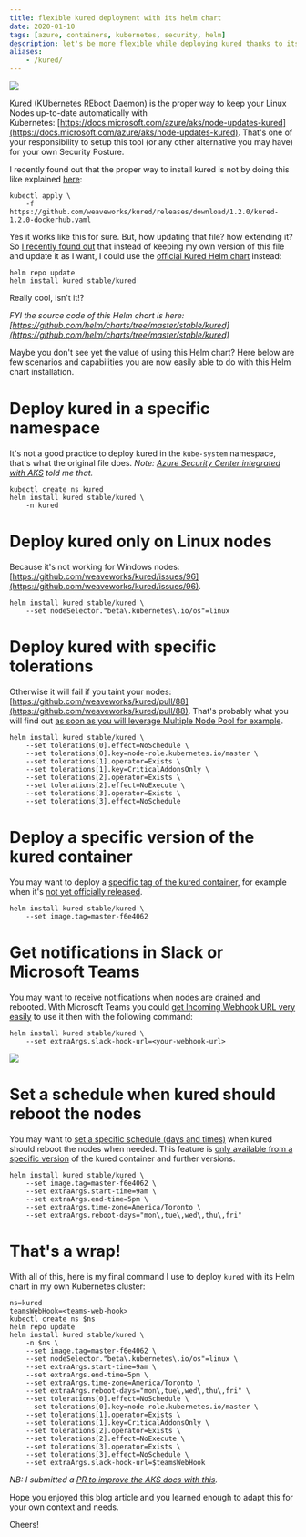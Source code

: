 ```yaml
---
title: flexible kured deployment with its helm chart
date: 2020-01-10
tags: [azure, containers, kubernetes, security, helm]
description: let's be more flexible while deploying kured thanks to its helm chart
aliases:
    - /kured/
---
```

[![](https://raw.githubusercontent.com/weaveworks/kured/master/img/logo.png)](https://raw.githubusercontent.com/weaveworks/kured/master/img/logo.png)

Kured (KUbernetes REboot Daemon) is the proper way to keep your Linux Nodes up-to-date automatically with Kubernetes: [https://docs.microsoft.com/azure/aks/node-updates-kured](https://docs.microsoft.com/azure/aks/node-updates-kured). That's one of your responsibility to setup this tool (or any other alternative you may have) for your own Security Posture.

I recently found out that the proper way to install kured is not by doing this like explained [here](https://github.com/weaveworks/kured#installation):
```
kubectl apply \
    -f https://github.com/weaveworks/kured/releases/download/1.2.0/kured-1.2.0-dockerhub.yaml
```

Yes it works like this for sure. But, how updating that file? how extending it? So [I recently found out](https://github.com/weaveworks/kured/issues/95#issuecomment-551066232) that instead of keeping my own version of this file and update it as I want, I could use the [official Kured Helm chart](https://hub.helm.sh/charts/stable/kured) instead:
```
helm repo update
helm install kured stable/kured
```

Really cool, isn't it!?

_FYI the source code of this Helm chart is here: [https://github.com/helm/charts/tree/master/stable/kured](https://github.com/helm/charts/tree/master/stable/kured)_

Maybe you don't see yet the value of using this Helm chart? Here below are few scenarios and capabilities you are now easily able to do with this Helm chart installation.

# Deploy kured in a specific namespace

It's not a good practice to deploy kured in the `kube-system` namespace, that's what the original file does. _Note: [Azure Security Center integrated with AKS](https://docs.microsoft.com/azure/security-center/azure-kubernetes-service-integration) told me that._

```
kubectl create ns kured
helm install kured stable/kured \
    -n kured
```

# Deploy kured only on Linux nodes

Because it's not working for Windows nodes: [https://github.com/weaveworks/kured/issues/96](https://github.com/weaveworks/kured/issues/96).
```
helm install kured stable/kured \
    --set nodeSelector."beta\.kubernetes\.io/os"=linux
```

# Deploy kured with specific tolerations

Otherwise it will fail if you taint your nodes: [https://github.com/weaveworks/kured/pull/88](https://github.com/weaveworks/kured/pull/88). That's probably what you will find out [as soon as you will leverage Multiple Node Pool for example](https://docs.microsoft.com/azure/aks/use-multiple-node-pools#schedule-pods-using-taints-and-tolerations).
```
helm install kured stable/kured \
    --set tolerations[0].effect=NoSchedule \
    --set tolerations[0].key=node-role.kubernetes.io/master \
    --set tolerations[1].operator=Exists \
    --set tolerations[1].key=CriticalAddonsOnly \
    --set tolerations[2].operator=Exists \
    --set tolerations[2].effect=NoExecute \
    --set tolerations[3].operator=Exists \
    --set tolerations[3].effect=NoSchedule
```

# Deploy a specific version of the kured container

You may want to deploy a [specific tag of the kured container](https://hub.docker.com/r/weaveworks/kured/tags), for example when it's [not yet officially released](https://github.com/weaveworks/kured/releases).
```
helm install kured stable/kured \
    --set image.tag=master-f6e4062
```

# Get notifications in Slack or Microsoft Teams

You may want to receive notifications when nodes are drained and rebooted. With Microsoft Teams you could [get Incoming Webhook URL very easily](https://docs.microsoft.com/microsoftteams/platform/webhooks-and-connectors/how-to/connectors-using#setting-up-a-custom-incoming-webhook) to use it then with the following command:
```
helm install kured stable/kured \
    --set extraArgs.slack-hook-url=<your-webhook-url>
```

[![](https://1.bp.blogspot.com/-wOWxotvcloI/Xhe6wz0N7TI/AAAAAAAAUms/FGg7nwSMNOg1Uj_g-4j6bpi1n4c9TSU_wCLcBGAsYHQ/s1600/Capture.PNG)](https://1.bp.blogspot.com/-wOWxotvcloI/Xhe6wz0N7TI/AAAAAAAAUms/FGg7nwSMNOg1Uj_g-4j6bpi1n4c9TSU_wCLcBGAsYHQ/s1600/Capture.PNG)

# Set a schedule when kured should reboot the nodes

You may want to [set a specific schedule (days and times)](https://github.com/weaveworks/kured#setting-a-schedule) when kured should reboot the nodes when needed. This feature is [only available from a specific version](https://github.com/weaveworks/kured/pull/66#issuecomment-549486983) of the kured container and further versions.
```
helm install kured stable/kured \
    --set image.tag=master-f6e4062 \
    --set extraArgs.start-time=9am \
    --set extraArgs.end-time=5pm \
    --set extraArgs.time-zone=America/Toronto \
    --set extraArgs.reboot-days="mon\,tue\,wed\,thu\,fri"
```

# That's a wrap!

With all of this, here is my final command I use to deploy `kured` with its Helm chart in my own Kubernetes cluster:
```
ns=kured  
teamsWebHook=<teams-web-hook>  
kubectl create ns $ns  
helm repo update  
helm install kured stable/kured \  
    -n $ns \
    --set image.tag=master-f6e4062 \
    --set nodeSelector."beta\.kubernetes\.io/os"=linux \
    --set extraArgs.start-time=9am \
    --set extraArgs.end-time=5pm \
    --set extraArgs.time-zone=America/Toronto \
    --set extraArgs.reboot-days="mon\,tue\,wed\,thu\,fri" \
    --set tolerations[0].effect=NoSchedule \
    --set tolerations[0].key=node-role.kubernetes.io/master \
    --set tolerations[1].operator=Exists \
    --set tolerations[1].key=CriticalAddonsOnly \
    --set tolerations[2].operator=Exists \
    --set tolerations[2].effect=NoExecute \
    --set tolerations[3].operator=Exists \
    --set tolerations[3].effect=NoSchedule \
    --set extraArgs.slack-hook-url=$teamsWebHook
```

_NB: I submitted a [PR to improve the AKS docs with this](https://github.com/MicrosoftDocs/azure-docs/issues/45912)._

Hope you enjoyed this blog article and you learned enough to adapt this for your own context and needs.

Cheers!